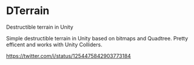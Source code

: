 # DTerrain
Destructible terrain in Unity

Simple destructible terrain in Unity based on bitmaps and Quadtree. Pretty efficent and works with Unity Colliders.

https://twitter.com/i/status/1254475842903773184
